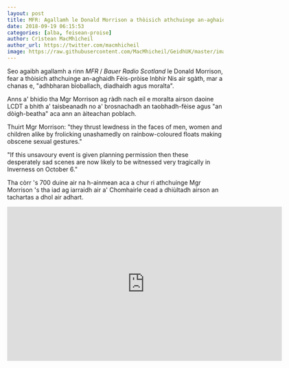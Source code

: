 ```yaml
---
layout: post
title: MFR: Agallamh le Donald Morrison a thòisich athchuinge an-aghaidh Fèis-pròise Inbhir Nis
date: 2018-09-19 06:15:53
categories: [alba, feisean-proise]
author: Crìstean MacMhìcheil
author_url: https://twitter.com/macmhicheil
image: https://raw.githubusercontent.com/MacMhicheil/GeidhUK/master/images/2018-09-19-mfr-agallamh-le-donald-morrison-a-thoisich-athchuinge-an-aghaidh-feis-proise-inbhir-nis.jpg
---
```


Seo agaibh agallamh a rinn <em>MFR</em> / <em>Bauer Radio Scotland</em> le Donald Morrison, fear a thòisich athchuinge an-aghaidh Fèis-pròise Inbhir Nis air sgàth, mar a chanas e, "adhbharan bìoballach, diadhaidh agus moralta".

<!--more-->

Anns a' bhidio tha Mgr Morrison ag ràdh nach eil e moralta airson daoine LCDT a bhith a' taisbeanadh no a' brosnachadh an taobhadh-fèise agus "an dòigh-beatha" aca ann an àiteachan poblach.

Thuirt Mgr Morrison: "they thrust lewdness in the faces of men, women and children alike by frolicking unashamedly on rainbow-coloured floats making obscene sexual gestures."

"If this unsavoury event is given planning permission then these desperately sad scenes are now likely to be witnessed very tragically in Inverness on October 6."

Tha còrr 's 700 duine air na h-ainmean aca a chur ri athchuinge Mgr Morrison 's tha iad ag iarraidh air a' Chomhairle cead a dhiùltadh airson an tachartas a dhol air adhart.

<div class="embed-responsive embed-responsive-16by9">
<iframe src="https://player.vimeo.com/video/289713477" width="640" height="360" frameborder="0" allowfullscreen="allowfullscreen"><span style="display: inline-block; width: 0px; overflow: hidden; line-height: 0;" data-mce-type="bookmark" class="mce_SELRES_start">﻿</iframe>
</div>
